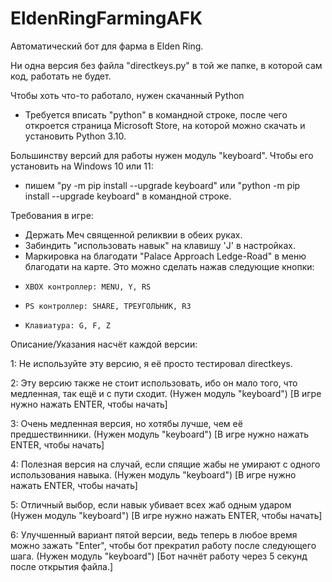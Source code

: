 # EldenRingFarmingAFK
Автоматический бот для фарма в Elden Ring.

Ни одна версия без файла "directkeys.py" в той же папке, в которой сам код, работать не будет.

Чтобы хоть что-то работало, нужен скачанный Python
- Требуется вписать "python" в командной строке, после чего откроется страница Microsoft Store, на которой можно скачать и установить Python 3.10.

Большинству версий для работы нужен модуль "keyboard". Чтобы его установить на Windows 10 или 11:
- пишем "py -m pip install --upgrade keyboard" или "python -m pip install --upgrade keyboard" в командной строке.

Требования в игре:
- Держать Меч священной реликвии в обеих руках.
- Забиндить "использовать навык" на клавишу 'J' в настройках.
- Маркировка на благодати "Palace Approach Ledge-Road" в меню благодати на карте. Это можно сделать нажав следующие кнопки:
-     XBOX контроллер: MENU, Y, RS
-     PS контроллер: SHARE, ТРЕУГОЛЬНИК, R3
-     Клавиатура: G, F, Z

Описание/Указания насчёт каждой версии:

1: Не используйте эту версию, я её просто тестировал directkeys.

2: Эту версию также не стоит использовать, ибо он мало того, что медленная, так ещё и с пути сходит. (Нужен модуль "keyboard") [В игре нужно нажать ENTER, чтобы начать]

3: Очень медленная версия, но хотябы лучше, чем её предшествинники. (Нужен модуль "keyboard") [В игре нужно нажать ENTER, чтобы начать]

4: Полезная версия на случай, если спящие жабы не умирают с одного использования навыка. (Нужен модуль "keyboard") [В игре нужно нажать ENTER, чтобы начать]

5: Отличный выбор, если навык убивает всех жаб одным ударом (Нужен модуль "keyboard") [В игре нужно нажать ENTER, чтобы начать]

6: Улучшенный вариант пятой версии, ведь теперь в любое время можно зажать "Enter", чтобы бот прекратил работу после следующего шага. (Нужен модуль "keyboard") [Бот начнёт работу через 5 секунд после открытия файла.]

